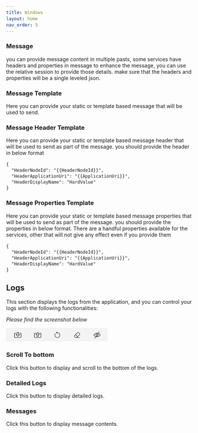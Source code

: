 ```yaml
---
title: Windows
layout: home
nav_order: 5
---
```



### **Message** 

you can provide message content in multiple pasts, some services have headers and properties in message to enhance the message, you can use the relative session to provide those details. make sure that the headers and properties will be a single leveled json.

### **Message Template** 

Here you can provide your static or template based message that will be used to send.

### **Message Header Template** 

Here you can provide your static or template based message header that will be used to send as part of the message. you should provide the header in below format

```
{
  "HeaderNodeId": "{{HeaderNodeId}}",
  "HeaderApplicationUri": "{{ApplicationUri}}",
  "HeaderDisplayName": "HardValue"
}
```

### **Message Properties Template** 

Here you can provide your static or template based message properties that will be used to send as part of the message. you should provide the properties in below format. There are a handful properties available for the services, other that will not give any effect even if you provide them

```
{
  "HeaderNodeId": "{{HeaderNodeId}}",
  "HeaderApplicationUri": "{{ApplicationUri}}",
  "HeaderDisplayName": "HardValue"
}
```




## **Logs**

This section displays the logs from the application, and you can control your logs with the following functionalities:

*Please find the screenshot below*

![Message Explorer](./images/ss_actions.jpg)

### **Scroll To bottom**
Click this button to display and scroll to the bottom of the logs.

### **Detailed Logs**
Click this button to display detailed logs.

### **Messages**
Click this button to display message contents.